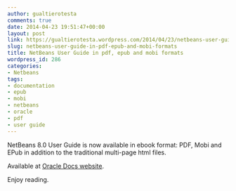 ```yaml
---
author: gualtierotesta
comments: true
date: 2014-04-23 19:51:47+00:00
layout: post
link: https://gualtierotesta.wordpress.com/2014/04/23/netbeans-user-guide-in-pdf-epub-and-mobi-formats/
slug: netbeans-user-guide-in-pdf-epub-and-mobi-formats
title: NetBeans User Guide in pdf, epub and mobi formats
wordpress_id: 286
categories:
- Netbeans
tags:
- documentation
- epub
- mobi
- netbeans
- oracle
- pdf
- user guide
---
```


NetBeans 8.0 User Guide is now available in ebook format: PDF, Mobi and EPub in addition to the traditional multi-page html files.

Available at [Oracle Docs website](http://docs.oracle.com/cd/E50453_01/doc.80/e50452/toc.htm).

Enjoy reading.
